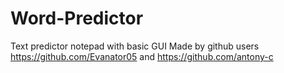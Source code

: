 # Word-Predictor
Text predictor notepad with basic GUI
Made by github users https://github.com/Evanator05 and https://github.com/antony-c
